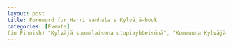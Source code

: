 ```yaml
---
layout: post
title: Foreword for Harri Vanhala's Kylväjä-book
categories: [Events]
(in Finnish) "Kylväjä suomalaisena utopiayhteisönä", "Kommuuna Kylväjä - Amerikansuomalainen kolhoosi Donin aroilla". Migration Institute of Finland 2021.
---
```

